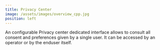 ```yaml
---
title: Privacy Center
image: /assets/images/overview_cpp.jpg
position: left
---
```


An configurable Privacy center dedicated interface allows to consult all consent and preferences given by a single user. It can be accessed by an operator or by the enduser itself.